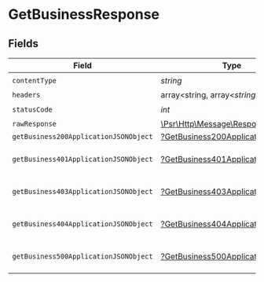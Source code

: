 # GetBusinessResponse


## Fields

| Field                                                                                                        | Type                                                                                                         | Required                                                                                                     | Description                                                                                                  |
| ------------------------------------------------------------------------------------------------------------ | ------------------------------------------------------------------------------------------------------------ | ------------------------------------------------------------------------------------------------------------ | ------------------------------------------------------------------------------------------------------------ |
| `contentType`                                                                                                | *string*                                                                                                     | :heavy_check_mark:                                                                                           | N/A                                                                                                          |
| `headers`                                                                                                    | array<string, array<*string*>>                                                                               | :heavy_minus_sign:                                                                                           | N/A                                                                                                          |
| `statusCode`                                                                                                 | *int*                                                                                                        | :heavy_check_mark:                                                                                           | N/A                                                                                                          |
| `rawResponse`                                                                                                | [\Psr\Http\Message\ResponseInterface](https://www.php-fig.org/psr/psr-7/#33-psrhttpmessageresponseinterface) | :heavy_minus_sign:                                                                                           | N/A                                                                                                          |
| `getBusiness200ApplicationJSONObject`                                                                        | [?GetBusiness200ApplicationJSON](../../models/operations/GetBusiness200ApplicationJSON.md)                   | :heavy_minus_sign:                                                                                           | OK                                                                                                           |
| `getBusiness401ApplicationJSONObject`                                                                        | [?GetBusiness401ApplicationJSON](../../models/operations/GetBusiness401ApplicationJSON.md)                   | :heavy_minus_sign:                                                                                           | General error response                                                                                       |
| `getBusiness403ApplicationJSONObject`                                                                        | [?GetBusiness403ApplicationJSON](../../models/operations/GetBusiness403ApplicationJSON.md)                   | :heavy_minus_sign:                                                                                           | General error response                                                                                       |
| `getBusiness404ApplicationJSONObject`                                                                        | [?GetBusiness404ApplicationJSON](../../models/operations/GetBusiness404ApplicationJSON.md)                   | :heavy_minus_sign:                                                                                           | General error response                                                                                       |
| `getBusiness500ApplicationJSONObject`                                                                        | [?GetBusiness500ApplicationJSON](../../models/operations/GetBusiness500ApplicationJSON.md)                   | :heavy_minus_sign:                                                                                           | General error response                                                                                       |